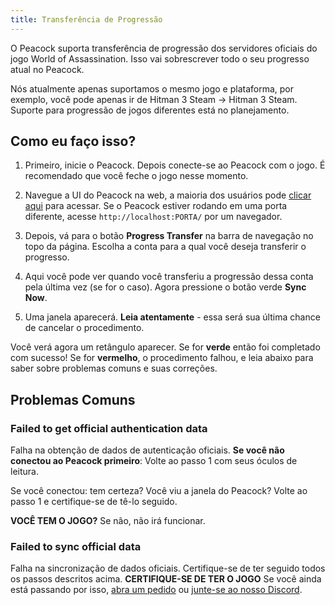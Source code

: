 ```yaml
---
title: Transferência de Progressão
---
```


O Peacock suporta transferência de progressão dos servidores oficiais do jogo World of Assassination. Isso vai sobrescrever todo o seu progresso atual no Peacock.

Nós atualmente apenas suportamos o mesmo jogo e plataforma, por exemplo, você pode apenas ir de Hitman 3 Steam → Hitman 3 Steam.
Suporte para progressão de jogos diferentes está no planejamento.

## Como eu faço isso?

1. Primeiro, inicie o Peacock. Depois conecte-se ao Peacock com o jogo. É recomendado que você feche o jogo nesse momento.

2. Navegue a UI do Peacock na web, a maioria dos usuários pode [clicar aqui](http://localhost/) para acessar.
   Se o Peacock estiver rodando em uma porta diferente, acesse `http://localhost:PORTA/` por um navegador.

3. Depois, vá para o botão **Progress Transfer** na barra de navegação no topo da página.
   Escolha a conta para a qual você deseja transferir o progresso.

4. Aqui você pode ver quando você transferiu a progressão dessa conta pela última vez (se for o caso).
   Agora pressione o botão verde **Sync Now**.

5. Uma janela aparecerá. **Leia atentamente** - essa será sua última chance de cancelar o procedimento.

Você verá agora um retângulo aparecer. Se for **verde** então foi completado com sucesso!
Se for **vermelho**, o procedimento falhou, e leia abaixo para saber sobre problemas comuns e suas correções.

## Problemas Comuns

### Failed to get official authentication data

Falha na obtenção de dados de autenticação oficiais. **Se você não conectou ao Peacock primeiro**: Volte ao passo 1 com seus óculos de leitura.

Se você conectou: tem certeza? Você viu a janela do Peacock? Volte ao passo 1 e certifique-se de tê-lo seguido.

**VOCÊ TEM O JOGO?** Se não, não irá funcionar.

### Failed to sync official data

Falha na sincronização de dados oficiais. Certifique-se de ter seguido todos os passos descritos acima. **CERTIFIQUE-SE DE TER O JOGO**
Se você ainda está passando por isso, [abra um pedido](https://github.com/thepeacockproject/Peacock/issues/new/choose) ou [junte-se ao nosso Discord](https://discord.gg/F8qQTfnajw).
